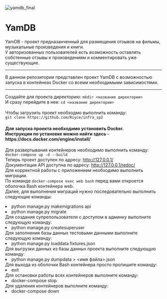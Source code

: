 ![yamdb_final](https://github.com/Riyce/yamdb_final/actions/workflows/yamdb_workflow.yaml/badge.svg)
<h1> YamDB </h1>
YamDB - проект предназанченный для размещения отзывов на фильмы, музыкальные произведения и книги. <br>У авторизованных пользователей есть возможность оставлять собстенные отзывы к произведениям и комментировать уже существующие.
<hr>
В данном репозитории представлен проект YamDB с возможностью запуска в контейнеах Docker со всеми необходимыми зависимостями.
<hr>

Создайте для проекта директорию:
`mkdir <название директории>`
<br>И сразу перейдите в нее:
`cd <название директории>` <br>
<br>Чтобы загрузить проект необходмо выполнить команду:<br>
`git clone https://github.com/Riyce/infra_sp2`

<h4>
Для запуска проекта необходимо установить Docker.<br>
Инструкции по установке можно найти здесь - https://docs.docker.com/engine/install/ <br>
</h4>

Для развертывания контейнеров необходимо выполнить команду: `docker-compose up -d --build`
<br>Теперь проект доступен по адресу: http://127.0.0.1/
<br> Документация API доступна по адресу: http://127.0.0.1/redoc/
<br> Для корректной работы с приложением необходимо выполнить миграции.
<br> По команде `docker-compose exec web bash` перед вами откроется оболочка Bash контейнера web.
<br> Далее, для выполнения миграций нужно последовательно выполнить следующие команды:
<li> python manage.py makemigrations api
<li> python manage.py migrate
<br> Для создания супрепользователя с доступом в админку выполните следующую команду:
<li> python manage.py createsuperuser
<br> Для заполнения базы данных тестовыми данными выполните следующую команду:
<li> python manage.py loaddata fixtures.json
<br> Для выгрузки данных из базы данных проекта выполните следующую команду:
<li> python manage.py dumpdata > <имя файла>.json
<br> Для выхода из оболочки Bash контейнера просто пропишите команду:
<li> exit
<br> Для остановки работы всех контейнеров выполните команду:
<li> docker-compose stop
<br> Для удаления контейнеров выполните команду:
<li> docker-compose down